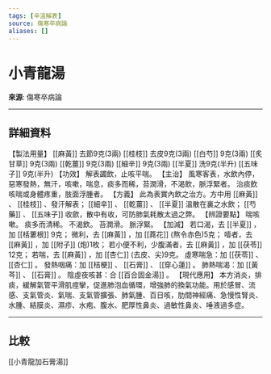 ```yaml
---
tags: [辛溫解表]
source: 傷寒卒病論
aliases: []
---
```


# 小青龍湯

**來源**: 傷寒卒病論  

---

## 詳細資料
【製法用量】 [[麻黃]] 去節9克(3兩) [[桂枝]] 去皮9克(3兩) [[白芍]] 9克(3兩) [[炙甘草]] 9克(3兩) [[乾薑]] 9克(3兩) [[細辛]] 9克(3兩) [[半夏]] 洗9克(半升) [[五味子]] 9克(半升)
【功效】
解表蠲飲，止咳平喘。
【主治】
風寒客表，水飲內停，惡寒發熱，無汗，咳嗽，喘息，痰多而稀，苔潤滑，不渴飲，脈浮緊者。
治痰飲咳喘或身體疼重，肢面浮腫者。
【方義】
此為表實內飲之治方。方中用 [[麻黃]] 、 [[桂枝]] 、發汗解表； [[細辛]] 、 [[乾薑]] 、 [[半夏]] 溫散在裏之水飲； [[芍藥]] 、 [[五味子]] 收歛，散中有收，可防肺氣耗散太過之弊。
【辨證要點】
喘咳嗽。
痰多而清稀。
不渴飲。
苔潤滑。
脈浮緊。
【加減】
若口渴，去 [[半夏]] ，加 [[栝蔞根]] 9克；
微利，去 [[麻黃]] ，加 [[蕘花]] (熬令赤色)5克；
噎者，去 [[麻黃]] ，加 [[附子]] (炮)1枚；
若小便不利，少腹滿者，去 [[麻黃]] ，加 [[茯苓]] 12克；
若喘，去 [[麻黃]] ，加 [[杏仁]] (去皮、尖)9克。
虛寒喘急：加 [[茯苓]] 、 [[杏仁]] 。
發熱咽痛：加 [[桔梗]] 、 [[石膏]] 、 [[穿心蓮]] 。
肺熱喘渴：加 [[黃芩]] 、 [[石膏]] 。
陰虛夜咳甚：合 [[百合固金湯]] 。
【現代應用】
本方消炎，排痰，緩解氣管平滑肌痙攣，促進肺泡血循環，增強肺的換氣功能。用於感冒、流感、支氣管炎、氣喘、支氣管擴張、肺氣腫、百日咳，肋間神經痛、急慢性腎炎、水腫、結膜炎、濕疹、水疱、腹水、肥厚性鼻炎、過敏性鼻炎、唾液過多症。

---

## 比較
[[小青龍加石膏湯]]
